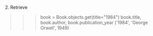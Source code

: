 2. Retrieve

>>> book = Book.objects.get(title="1984")
>>> book.title, book.author, book.publication_year
('1984', 'George Orwell', 1949)